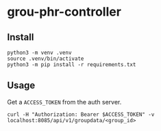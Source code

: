 # grou-phr-controller

## Install

```
python3 -m venv .venv
source .venv/bin/activate
python3 -m pip install -r requirements.txt
```

## Usage

Get a `ACCESS_TOKEN` from the auth server.

```
curl -H "Authorization: Bearer $ACCESS_TOKEN" -v localhost:8085/api/v1/groupdata/<group_id>
```
